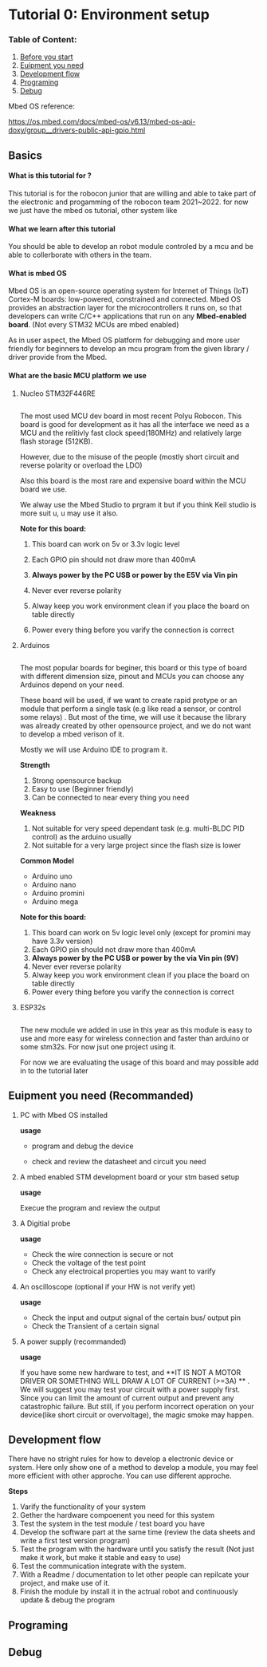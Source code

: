 # Tutorial 0: Environment setup 

### Table of Content:

1. [Before you start](#Before_you_start)
2. [Euipment you need](#Euipment_you_need)
3. [Development flow](#Development_flow)
4. [Programing ](#Programing)
5. [Debug](#Debug)

Mbed OS reference:

https://os.mbed.com/docs/mbed-os/v6.13/mbed-os-api-doxy/group__drivers-public-api-gpio.html

## Basics

#### What is this tutorial for ?

This tutorial is for the robocon junior that are willing and able to take part of  the electronic and progamming of the robocon team 2021~2022. for now we just have the mbed os tutorial, other system like 

#### What we learn after this tutorial

You should be able to develop an robot module controled by a mcu and be able to collerborate with others in the team.

#### What is mbed OS

Mbed OS is an open-source operating system for Internet of Things (IoT) Cortex-M boards: low-powered, constrained and connected. Mbed OS provides an abstraction layer for the microcontrollers it runs on, so that developers can write C/C++ applications that run on any **Mbed-enabled board**. (Not every STM32 MCUs are mbed enabled)

As in user aspect, the Mbed OS platform for debugging and more user friendly for beginners to develop an mcu program from the given library / driver provide from the Mbed. 

#### What are the basic MCU platform we use 

1. Nucleo STM32F446RE

   ![]()

   The most used MCU dev board in most recent Polyu Robocon. This board is good for development as it has all the interface we need as a MCU and the relitivly fast clock speed(180MHz) and relatively large flash storage (512KB).

   However, due to the misuse of the people (mostly short circuit and reverse polarity or overload the LDO) 

   Also this board is the most rare and expensive board within the MCU board we use. 

   We alway use the Mbed Studio to prgram it but if you think Keil studio is more suit u, u may use it also. 

   **Note for this board:**

   1. This board can work on 5v or 3.3v logic level

   2. Each GPIO pin should not draw more than 400mA

   3. **Always power by the PC USB or power by the E5V via Vin pin**

   4. Never ever reverse polarity

   5. Alway keep you work environment clean if you place the board on table directly 

   6. Power every thing before you varify the connection is correct

      

2. Arduinos

   ![]()

   The most popular boards for beginer, this board or this type of board with different dimension size, pinout and MCUs you can choose any Arduinos depend on your need.

   These board will be used, if we want to create rapid protype or an module that perform a single task (e.g like read a sensor, or control some relays) . But most of the time,  we will use it because the library was already created by other opensource project, and we do not want to develop a mbed verison of it. 

   Mostly we will use Arduino IDE to program it.  

   **Strength**

   1. Strong opensource backup
   2. Easy to use (Beginner friendly)
   3. Can be connected to near every thing you need

   **Weakness**

   1. Not suitable for very speed dependant task (e.g. multi-BLDC PID control) as the arduino usually 
   2. Not suitable for a very large project since the flash size is lower

   **Common Model**

   * Arduino uno
   * Arduino nano
   * Arduino promini
   * Arduino mega

   **Note for this board:**

   1. This board can work on 5v  logic level only (except for promini may have 3.3v version)
   2. Each GPIO pin should not draw more than 400mA
   3. **Always power by the PC USB or power by the via Vin pin (9V)**
   4. Never ever reverse polarity
   5. Alway keep you work environment clean if you place the board on table directly 
   6. Power every thing before you varify the connection is correct

3. ESP32s

   ![]()

   The new module we added in use in this year as this module is easy to use and more easy for wireless connection and faster than arduino or some stm32s. For now jsut one project using it. 

   For now we are evaluating the usage of this board and may possible add in to the tutorial later

##  Euipment you need (Recommanded)

1. PC with Mbed OS installed

   **usage**

   * program and debug the device

   * check and review the datasheet and circuit you need

2. A mbed enabled STM development board or your stm based setup

   **usage**

   Execue the program and review the output 

3. A Digitial probe 

   **usage**

   * Check the wire connection is secure or not
   * Check the voltage of the test point
   * Check any electroical properties you may want to varify 

4. An oscilloscope (optional if your HW is not verify yet)

   **usage**

   * Check the input and output signal of the certain bus/ output pin
   * Check the Transient of a certain signal

5. A power supply (recommanded)

   **usage**

   If you have some new hardware to test, and **IT IS NOT A MOTOR DRIVER OR SOMETHING WILL DRAW A LOT OF CURRENT (>=3A) ** . We will suggest you may test your circuit with a power supply first. Since you can limit  the amount of current output and prevent any catastrophic failure. But still, if you perform incorrect operation on your device(like short circuit or overvoltage), the magic smoke may happen. 

## Development flow

There have no stright rules for how to develop a electronic device or system. Here only show one of a method to develop a module, you may feel more efficient with other approche. You can use different approche. 

**Steps**

1. Varify the functionality of your system
2. Gether the hardware compoenent you need for this system  
3. Test the system in the test module / test board you have
4. Develop the software part at the same time (review the data sheets and write a first test version program)
5. Test the program with the hardware until you satisfy the result (Not just make it work, but make it stable and easy to use)
6. Test the communication integrate with the system.
7. With a Readme / documentation to let other people can repilcate your project, and make use of it. 
8. Finish the module by install it in the actrual robot and continuously  update & debug the program

## Programing



## Debug

